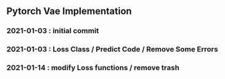 ## Pytorch Vae Implementation

### 2021-01-03  : initial commit

### 2021-01-03  : Loss Class / Predict Code / Remove Some Errors

### 2021-01-14  : modify Loss functions / remove trash